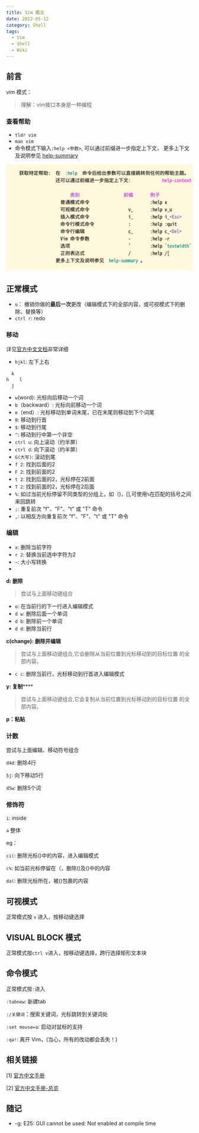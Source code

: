 ```yaml
---
title: Vim 概览
date: 2022-05-12
category: Shell
tags:
  - Vim
  - Shell
  - Wiki
---
```


<!-- more -->

## 前言

vim 模式：

<!-- Vim是一种模态编辑器，有几种模式
  - 插入模式，您在编辑器中输入文本并将其提交给文档；
  - 正常模式，您通过键盘输入参数以执行各种功能，包括：在文档周围移动光标、搜索和操作文档中的文本（例如剪切和粘贴）
  - 命令模式：在 shell 中输入命令的命令模式
  - 可视模式：选择要操作的文本。 -->

> 理解：vim接口本身是一种编程


### 查看帮助

- `tldr vim`
- `man vim`
- 命令模式下输入`:help <参数>`, 可以通过前缀进一步指定上下文， 更多上下文及说明参见  [help-summary](https://yianwillis.github.io/vimcdoc/doc/usr_02.html#help-summary)


![](image/vim-help.png)


## 正常模式

- `u`： 撤销你做的**最后一次**更改（编辑模式下的全部内容，或可视模式下的删除、替换等）
- `ctrl r`: redo

### 移动

详见[官方中文文档](https://yianwillis.github.io/vimcdoc/doc/quickref.html#quickref)非常详细


- `hjkl`: 左下上右
```
  k
h    l 
  j
```
- `w`(word): 光标向后移动一个词
- `b`（backward）: 光标向前移动一个词
- `e`（end）: 光标移动到单词末尾，已在末尾则移动到下个词尾
- `0`: 移动到行首
- `$`: 移动到行尾
- `^`: 移动到行中第一个非空
- `ctrl u`: 向上滚动（约半屏）
- `ctrl d`: 向下滚动（约半屏）
- `G(大写)`: 滚动到尾
- `f 2`:  找到后面的2
- `F 2`: 找到前面的2
- `t 2`: 找到后面的2，光标停在2前面
- `T 2`: 找到前面的2，光标停在2后面
- `%`: 如过当前光标停留不同类型的分组上，如（)，[],可使用`%`在匹配的括号之间来回跳转
-  `;`: 重复前次 "f"、"F"、"t" 或 "T" 命令
- `,`: 以相反方向重复前次 "f"、"F"、"t" 或 "T" 命令 

### 编辑


- `x`: 删除当前字符
- `r 2`: 替换当前选中字符为2 
- `~`: 大小写转换
- 

**d: 删除**

> 尝试与上面移动键组合

- `o`: 在当前行的下一行进入编辑模式
- `d w`: 删除后面一个单词
- `d b`: 删除前一个单词
- `d d`: 删除当前行

**c(change): 删除并编辑**

> 尝试与上面移动键组合,它会删除从当前位置到光标移动到的目标位置
的全部内容。

- `c c`: 删除当前行，光标移动到行首进入编辑模式


**y: 复制******

> 尝试与上面移动键组合,它会复制从当前位置到光标移动到的目标位置
的全部内容。

**p：粘贴**

### 计数

尝试与上面编辑、移动符号组合

`d4d`: 删除4行

`5j`: 向下移动5行

`d5w`: 删除5个词

### 修饰符

`i`: inside

`a` 整体

eg：

`ci(`: 删除光标()中的内容，进入编辑模式

`c%`: 如当前光标停留在（，删除()及()中的内容

`da(`:  删除光标所在，被()包裹的内容

## 可视模式

正常模式按 `v` 进入，按移动键选择

## VISUAL BLOCK 模式

正常模式按`ctrl v`进入，按移动键选择，跨行选择矩形文本块

## 命令模式

正常模式按`:`进入

`:tabnew`: 新建tab

`:/关键词`：搜索关键词，光标跳转到关键词处

`:set mouse=a`: 启动对鼠标的支持

`:qa!`:  离开 Vim，(当心，所有的改动都会丢失！)

## 相关链接

[1] [官方中文手册](https://github.com/yianwillis/vimcdoc)  

[2] [官方中文手册-总览](https://yianwillis.github.io/vimcdoc/doc/help.html)


## 随记

- -g: E25: GUI cannot be used: Not enabled at compile time

